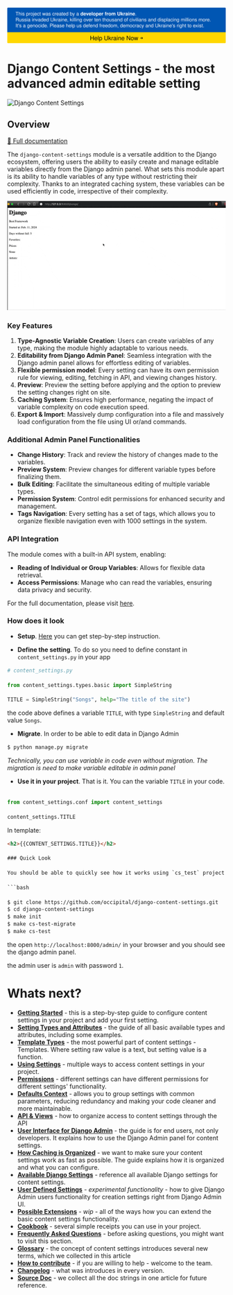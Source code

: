 [![Stand With Ukraine](https://raw.githubusercontent.com/vshymanskyy/StandWithUkraine/main/banner-direct-single.svg)](https://stand-with-ukraine.pp.ua)

# Django Content Settings - the most advanced admin editable setting

![Django Content Settings](https://github.com/occipital/django-content-settings/blob/master/docs/img/title.png)

## Overview

[📖 Full documentation](https://django-content-settings.readthedocs.io/)

The `django-content-settings` module is a versatile addition to the Django ecosystem, offering users the ability to easily create and manage editable variables directly from the Django admin panel. What sets this module apart is its ability to handle variables of any type without restricting their complexity. Thanks to an integrated caching system, these variables can be used efficiently in code, irrespective of their complexity.

![Preview Edit Settings](docs/img/preview.gif)

### Key Features

1. **Type-Agnostic Variable Creation**: Users can create variables of any type, making the module highly adaptable to various needs.
2. **Editability from Django Admin Panel**: Seamless integration with the Django admin panel allows for effortless editing of variables.
3. **Flexible permission model**: Every setting can have its own permission rule for viewing, editing, fetching in API, and viewing changes history.
4. **Preview**: Preview the setting before applying and the option to preview the setting changes right on site.
5. **Caching System**: Ensures high performance, negating the impact of variable complexity on code execution speed.
6. **Export & Import**: Massively dump configuration into a file and massively load configuration from the file using UI or/and commands.

### Additional Admin Panel Functionalities

- **Change History**: Track and review the history of changes made to the variables.
- **Preview System**: Preview changes for different variable types before finalizing them.
- **Bulk Editing**: Facilitate the simultaneous editing of multiple variable types.
- **Permission System**: Control edit permissions for enhanced security and management.
- **Tags Navigation**: Every setting has a set of tags, which allows you to organize flexible navigation even with 1000 settings in the system.

### API Integration

The module comes with a built-in API system, enabling:

- **Reading of Individual or Group Variables**: Allows for flexible data retrieval.
- **Access Permissions**: Manage who can read the variables, ensuring data privacy and security.

For the full documentation, please visit [here](https://django-content-settings.readthedocs.io/).

### How does it look

- **Setup**. [Here](https://django-content-settings.readthedocs.io/en/master/first/) you can get step-by-step instruction.

- **Define the setting**. To do so you need to define constant in `content_settings.py` in your app

```python
# content_settings.py

from content_settings.types.basic import SimpleString

TITLE = SimpleString("Songs", help="The title of the site")
```

the code above defines a variable `TITLE`, with type `SimpleString` and default value `Songs`.

- **Migrate**. In order to be able to edit data in Django Admin

```bash
$ python manage.py migrate
```

_Technically, you can use variable in code even without migration. The migration is need to make variable editable in admin panel_

- **Use it in your project**. That is it. You can the variable `TITLE` in your code. 

```python

from content_settings.conf import content_settings

content_settings.TITLE
```

In template:

```html
<h2>{{CONTENT_SETTINGS.TITLE}}</h2>

### Quick Look

You should be able to quickly see how it works using `cs_test` project in the [repository](https://github.com/occipital/django-content-settings/t). You need to have [poetry](https://python-poetry.org/) installed.

```bash

$ git clone https://github.com/occipital/django-content-settings.git
$ cd django-content-settings
$ make init
$ make cs-test-migrate
$ make cs-test
```

the open `http://localhost:8000/admin/` in your browser and you should see the django admin panel.

the admin user is `admin` with password `1`.


# Whats next?

- [**Getting Started**](https://django-content-settings.readthedocs.io/en/master/first/) - this is a step-by-step guide to configure content settings in your project and add your first setting.
- [**Setting Types and Attributes**](https://django-content-settings.readthedocs.io/en/master/types/) - the guide of all basic available types and attributes, including some examples.
- [**Template Types**](https://django-content-settings.readthedocs.io/en/master/template_types/) - the most powerful part of content settings - Templates. Where setting raw value is a text, but setting value is a function.
- [**Using Settings**](https://django-content-settings.readthedocs.io/en/master/access/) - multiple ways to access content settings in your project.
- [**Permissions**](https://django-content-settings.readthedocs.io/en/master/permissions/) - different settings can have different permissions for different settings' functionality.
- [**Defaults Context**](https://django-content-settings.readthedocs.io/en/master/defaults/) - allows you to group settings with common parameters, reducing redundancy and making your code cleaner and more maintainable.
- [**API & Views**](https://django-content-settings.readthedocs.io/en/master/api/) - how to organize access to content settings through the API
- [**User Interface for Django Admin**](https://django-content-settings.readthedocs.io/en/master/ui/) - the guide is for end users, not only developers. It explains how to use the Django Admin panel for content settings.
- [**How Caching is Organized**](https://django-content-settings.readthedocs.io/en/master/caching/) - we want to make sure your content settings work as fast as possible. The guide explains how it is organized and what you can configure.
- [**Available Django Settings**](https://django-content-settings.readthedocs.io/en/master/settings/) - reference all available Django settings for content settings.
- [**User Defined Settings**](https://django-content-settings.readthedocs.io/en/master/uservar/) - *experimental functionality* - how to give Django Admin users functionality for creation settings right from Django Admin UI.
- [**Possible Extensions**](https://django-content-settings.readthedocs.io/en/master/extends/) - *wip* - all of the ways how you can extend the basic content settings functionality.
- [**Cookbook**](https://django-content-settings.readthedocs.io/en/master/cookbook/) - several simple receipts you can use in your project.
- [**Frequently Asked Questions**](https://django-content-settings.readthedocs.io/en/master/faq/) - before asking questions, you might want to visit this section.
- [**Glossary**](https://django-content-settings.readthedocs.io/en/master/glossary/) - the concept of content settings introduces several new terms, which we collected in this article
- [**How to contribute**](https://django-content-settings.readthedocs.io/en/master/contribute/) - if you are willing to help - welcome to the team.
- [**Changelog**](https://django-content-settings.readthedocs.io/en/master/changelog/) - what was introduces in every version.
- [**Source Doc**](https://django-content-settings.readthedocs.io/en/master/source/) - we collect all the doc strings in one article for future reference.